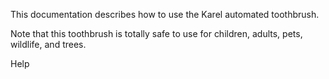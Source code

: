 
This documentation describes how to use the Karel automated toothbrush.

Note that this toothbrush is totally safe to use for children,
adults, pets, wildlife, and trees.

Help
